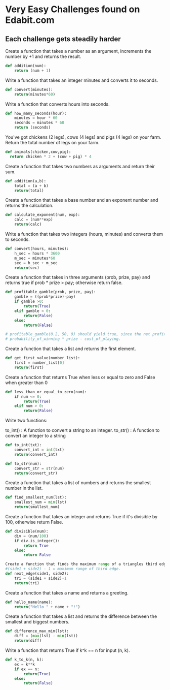 # Very Easy Challenges found on Edabit.com

## Each challenge gets steadily harder

Create a function that takes a number as an argument, increments the number by +1 and returns the result.
```python
def addition(num):
	return (num + 1)
```

Write a function that takes an integer minutes and converts it to seconds.
```python
def convert(minutes):
	return(minutes*60)
```

Write a function that converts hours into seconds.
```python
def how_many_seconds(hour):
	minutes = hour * 60
	seconds = minutes * 60
	return (seconds)
```

You've got chickens (2 legs), cows (4 legs) and pigs (4 legs) on your farm. Return the total number of legs on your farm.
```python
def animals(chicken,cow,pig):
  return chicken * 2 + (cow + pig) * 4
```

Create a function that takes two numbers as arguments and return their sum.
```python
def addition(a,b):
	total = (a + b)
	return(total)
```

Create a function that takes a base number and an exponent number and returns the calculation.
```python
def calculate_exponent(num, exp):
	calc = (num**exp)
	return(calc)
```

Write a function that takes two integers (hours, minutes) and converts them to seconds.
```python
def convert(hours, minutes):
	h_sec = hours * 3600
	m_sec = minutes*60
	sec = h_sec + m_sec
	return(sec)
```

Create a function that takes in three arguments (prob, prize, pay) and returns true if prob * prize > pay; otherwise return false.
```python
def profitable_gamble(prob, prize, pay):
	gamble = ((prob*prize)-pay)
	if gamble >0:
		return(True)
	elif gamble < 0:
		return(False)
	else:
		return(False)

# profitable_gamble(0.2, 50, 9) should yield true, since the net profit is 1 (0.2 * 50 - 9), and 1 > 0.
# probability_of_winning * prize - cost_of_playing.
```

Create a function that takes a list and returns the first element.
```python
def get_first_value(number_list):
	first = number_list[0]
	return(first)
```

Create a function that returns True when less or equal to zero and False when greater than 0
```python
def less_than_or_equal_to_zero(num):
	if num <= 0:
		return(True)
	elif num > 0:
		return(False)
```

Write two functions:

to_int() : A function to convert a string to an integer.
to_str() : A function to convert an integer to a string
```python
def to_int(txt):
	convert_int = int(txt)
	return(convert_int)

def to_str(num):
	convert_str = str(num)
	return(convert_str)
```

Create a function that takes a list of numbers and returns the smallest number in the list.
```python
def find_smallest_num(lst):
	smallest_num = min(lst)
	return(smallest_num)
```

Create a function that takes an integer and returns True if it's divisible by 100, otherwise return False.
```python
def divisible(num):
	div = (num/100)
	if div.is_integer():
		return True
	else:
		return False
```

```python
Create a function that finds the maximum range of a triangles third edge.
#(side1 + side2) - 1 = maximum range of third edge.
def next_edge(side1, side2):
	tri = (side1 + side2)-1
	return(tri)
```

Create a function that takes a name and returns a greeting.
```python
def hello_name(name):
	return("Hello " + name + "!")
```

Create a function that takes a list and returns the difference between the smallest and biggest numbers.
```python
def difference_max_min(lst):
	diff = (max(lst) - min(lst))
	return(diff)
```

Write a function that returns True if k^k == n for input (n, k).
```python
def k_to_k(n, k):
	ex = k**k
	if ex == n:
		return(True)
	else:
		return(False)
```



